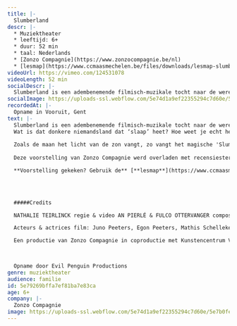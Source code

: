 ```yaml
---
title: |-
  Slumberland
descr: |-
  * Muziektheater
  * leeftijd: 6+
  * duur: 52 min
  * taal: Nederlands
  * [Zonzo Compagnie](https://www.zonzocompagnie.be/nl)
  * [lesmap](https://www.ccmaasmechelen.be/files/downloads/lesmap-slumberland.pdf) (pdf)
videoUrl: https://vimeo.com/124531078
videoLength: 52 min
socialDescr: |-
  Slumberland is een adembenemende filmisch-muzikale tocht naar de wereld van de nacht. Het moment dat alles kantelt en de droom het wint van de realiteit. Het zijn de kinderen zelf die je met hun verbazingwekkende fantasie meenemen naar een fascinerende wereld. Ze vertellen over hoe ze slapen, wat er gebeurt in hun dromen en waarom het nacht wordt. De live gebrachte songs van An Pierlé en Fulco Ottervanger en de filmbeelden van Nathalie Teirlinck verbeelden en verklanken een reeks wonderbaarlijke figuren die elkaar in een nachtelijke wereld ontmoeten. Het Maanmeisje dat op de aarde landt, het Zandmannetje dat zijn zandgrot verlaat, de Slaapprofessional die de slaap tot wetenschap maakt, de Vleermuisjongen die liefst ondersteboven slaapt… Stuk voor stuk magische, ontroerende en grappige figuren die balanceren op de koord die slap gespannen staat tussen wat echt is en wat niet en nog lang in je geheugen blijven verder leven. 
socialImage: https://uploads-ssl.webflow.com/5e74d1a9ef22355294c7d60e/5e79254d3b46db653d6d56aa_Zonzo_Slumberland%20(c)%20Dries%20Segers.jpg
recordedAt: |-
  Opname in Vooruit, Gent
text: |-
  Slumberland is een adembenemende filmisch-muzikale tocht naar de wereld van de nacht. Het moment dat alles kantelt en de droom het wint van de realiteit. Het zijn de kinderen zelf die je met hun verbazingwekkende fantasie meenemen naar een fascinerende wereld. Ze vertellen over hoe ze slapen, wat er gebeurt in hun dromen en waarom het nacht wordt. De live gebrachte songs van An Pierlé en Fulco Ottervanger en de filmbeelden van Nathalie Teirlinck verbeelden en verklanken een reeks wonderbaarlijke figuren die elkaar in een nachtelijke wereld ontmoeten. Het Maanmeisje dat op de aarde landt, het Zandmannetje dat zijn zandgrot verlaat, de Slaapprofessional die de slaap tot wetenschap maakt, de Vleermuisjongen die liefst ondersteboven slaapt… Stuk voor stuk magische, ontroerende en grappige figuren die balanceren op de koord die slap gespannen staat tussen wat echt is en wat niet en nog lang in je geheugen blijven verder leven.
  Wat is dat donkere niemandsland dat ‘slaap’ heet? Hoe weet je echt helemaal zeker dat de ‘droomwereld’ niet de échte aarde is? Of dat we niet gewoon dromen dat we wakker worden? Sowieso komt alles wat je overdag ziet terug in je droom, maar dan binnenstebuiten!
  
  Zoals de maan het licht van de zon vangt, zo vangt het magische 'Slumberland' kinderdromen in een web van film en muziek. (De Morgen \*\*\*\*)
  
  Deze voorstelling van Zonzo Compagnie werd overladen met recensiesterren en in Knack Focus "één groot hoogtepunt" genoemd.

  **Voorstelling gekeken? Gebruik de** [**lesmap**](https://www.ccmaasmechelen.be/files/downloads/lesmap-slumberland.pdf) **voor nog meer plezier.**

  
  

  #####Credits

  NATHALIE TEIRLINCK regie & video AN PIERLÉ & FULCO OTTERVANGER compositie AN PIERLÉ & FULCO OTTERVANGER of ALINE GOFFIN & ARNE LEURENTOP muzikale uitvoering RUIMTEVAARDERS decor STEVEN BONTINCK & PIETER NYS techniek VANESSA EVRARD kostuums LAURA NOBEN make-up RIK ZANG camera

  Acteurs & actrices film: Juno Peeters, Egon Peeters, Mathis Schellekens, Nina van den Heuvel, Esra Vandenbussche, Arthur van Ranst, Ananke Indigne, Tobe Leemans, Tijl Peirsman, Lio Bertier, Lily Clignett, Jente Claus, Isadora Gisen, Frank Wens, Storm Wens

  Een productie van Zonzo Compagnie in coproductie met Kunstencentrum Vooruit, Kunstencentrum Rataplan en Jeugd & Muziek Vlaanderen. Met de steun van Vlaanderen en het Creative Europe Programme van de Europese Unie.

  ‍

  Opname door Evil Penguin Productions
genre: muziektheater
audience: familie
id: 5e79269bffa7ef81ba7e83ca
age: 6+
company: |-
  Zonzo Compagnie
image: https://uploads-ssl.webflow.com/5e74d1a9ef22355294c7d60e/5e7b0fe209abef3a1f7d45b1_Zonzo_Slumberland%20(c)%20Dries%20Segers.jpg
---
```

